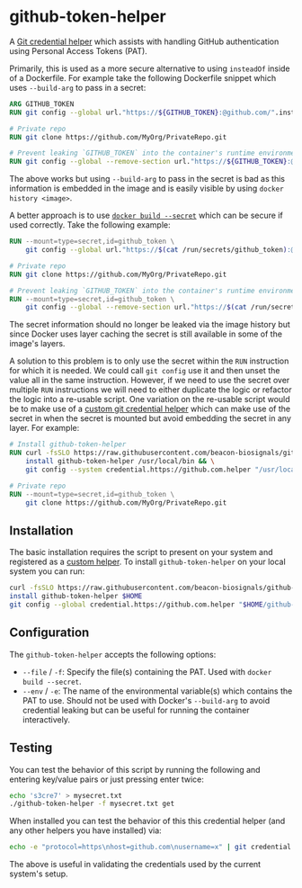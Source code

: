 # github-token-helper

A [Git credential helper](https://git-scm.com/docs/gitcredentials) which assists with handling GitHub authentication using Personal Access Tokens (PAT).

Primarily, this is used as a more secure alternative to using `insteadOf` inside of a Dockerfile. For example take the following Dockerfile snippet which uses `--build-arg` to pass in a secret:

```Dockerfile
ARG GITHUB_TOKEN
RUN git config --global url."https://${GITHUB_TOKEN}:@github.com/".insteadOf "https://github.com/"

# Private repo
RUN git clone https://github.com/MyOrg/PrivateRepo.git

# Prevent leaking `GITHUB_TOKEN` into the container's runtime environment.
RUN git config --global --remove-section url."https://${GITHUB_TOKEN}:@github.com/"
```

The above works but using `--build-arg` to pass in the secret is bad as this information is embedded in the image and is easily visible by using `docker history <image>`.

A better approach is to use [`docker build --secret`](https://docs.docker.com/develop/develop-images/build_enhancements/#new-docker-build-secret-information) which can be secure if used correctly. Take the following example:

```Dockerfile
RUN --mount=type=secret,id=github_token \
    git config --global url."https://$(cat /run/secrets/github_token):@github.com/".insteadOf "https://github.com/"

# Private repo
RUN git clone https://github.com/MyOrg/PrivateRepo.git

# Prevent leaking `GITHUB_TOKEN` into the container's runtime environment.
RUN --mount=type=secret,id=github_token \
    git config --global --remove-section url."https://$(cat /run/secrets/github_token):@github.com/"
```

The secret information should no longer be leaked via the image history but since Docker uses layer caching the secret is still available in some of the image's layers.

A solution to this problem is to only use the secret within the `RUN` instruction for which it is needed. We could call `git config` use it and then unset the value all in the same instruction. However, if we need to use the secret over multiple `RUN` instructions we will need to either duplicate the logic or refactor the logic into a re-usable script. One variation on the re-usable script would be to make use of a [custom git credential helper](https://git-scm.com/book/en/v2/Git-Tools-Credential-Storage#_a_custom_credential_cache) which can make use of the secret in when the secret is mounted but avoid embedding the secret in any layer. For example:

```Dockerfile
# Install github-token-helper
RUN curl -fsSLO https://raw.githubusercontent.com/beacon-biosignals/github-token-helper/v0.1.2/github-token-helper && \
    install github-token-helper /usr/local/bin && \
    git config --system credential.https://github.com.helper "/usr/local/bin/github-token-helper -f /run/secrets/github-token"

# Private repo
RUN --mount=type=secret,id=github_token \
    git clone https://github.com/MyOrg/PrivateRepo.git
```

## Installation

The basic installation requires the script to present on your system and registered as a [custom helper](https://git-scm.com/docs/gitcredentials#_custom_helpers). To install `github-token-helper` on your local system you can run:

```bash
curl -fsSLO https://raw.githubusercontent.com/beacon-biosignals/github-token-helper/v0.1.2/github-token-helper
install github-token-helper $HOME
git config --global credential.https://github.com.helper "$HOME/github-token-helper -f /run/secrets/github_token -e GITHUB_TOKEN"
```

## Configuration

The `github-token-helper` accepts the following options:

- `--file` / `-f`: Specify the file(s) containing the PAT. Used with `docker build --secret`.
- `--env` / `-e`: The name of the environmental variable(s) which contains the PAT to use. Should not be used with Docker's `--build-arg` to avoid credential leaking but can be useful for running the container interactively.

## Testing

You can test the behavior of this script by running the following and entering key/value
pairs or just pressing enter twice:

```bash
echo 's3cre7' > mysecret.txt
./github-token-helper -f mysecret.txt get
```

When installed you can test the behavior of this this credential helper (and any other helpers you have installed) via:

```bash
echo -e "protocol=https\nhost=github.com\nusername=x" | git credential fill
```

The above is useful in validating the credentials used by the current system's setup.

